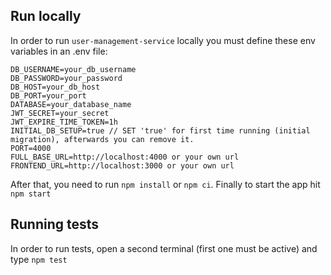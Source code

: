 ## Run locally
In order to run `user-management-service` locally you must define these env variables in an .env file:

```
DB_USERNAME=your_db_username
DB_PASSWORD=your_password
DB_HOST=your_db_host
DB_PORT=your_port
DATABASE=your_database_name
JWT_SECRET=your_secret
JWT_EXPIRE_TIME_TOKEN=1h
INITIAL_DB_SETUP=true // SET 'true' for first time running (initial migration), afterwards you can remove it.
PORT=4000
FULL_BASE_URL=http://localhost:4000 or your own url
FRONTEND_URL=http://localhost:3000 or your own url
```

After that, you need to run `npm install` or `npm ci`. Finally to start the app hit `npm start`

## Running tests

In order to run tests, open a second terminal (first one must be active) and type `npm test`
